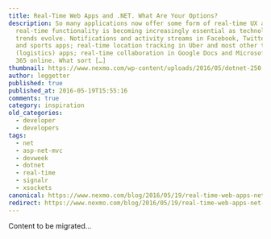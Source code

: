 ```yaml
---
title: Real-Time Web Apps and .NET. What Are Your Options?
description: So many applications now offer some form of real-time UX and
  real-time functionality is becoming increasingly essential as technology
  trends evolve. Notifications and activity streams in Facebook, Twitter, news
  and sports apps; real-time location tracking in Uber and most other taxi
  (logistics) apps; real-time collaboration in Google Docs and Microsoft Office
  365 online. What sort […]
thumbnail: https://www.nexmo.com/wp-content/uploads/2016/05/dotnet-250.png
author: leggetter
published: true
published_at: 2016-05-19T15:55:16
comments: true
category: inspiration
old_categories:
  - developer
  - developers
tags:
  - net
  - asp-net-mvc
  - devweek
  - dotnet
  - real-time
  - signalr
  - xsockets
canonical: https://www.nexmo.com/blog/2016/05/19/real-time-web-apps-net-options
redirect: https://www.nexmo.com/blog/2016/05/19/real-time-web-apps-net-options
---
```

Content to be migrated...